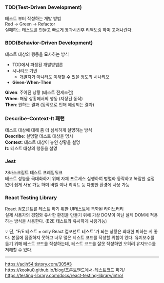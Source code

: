 ### **TDD(Test-Driven Development)**

테스트 부터 작성하는 개발 방법  
Red → Green → Refactor  
실패하는 테스트를 만들고 빠르게 통과시킨후 리팩토링 하며 고쳐나간다.

### **BDD(Behavior-Driven Development)**  
테스트 대상의 행동을 묘사하는 방식  

- TDD에서 파생된 개발방법론
- 시나리오 기반
  - 개발자가 아니라도 이해할 수 있을 정도의 시나리오
- **Given**-**When**-**Then**

**Given**: 주어진 상황 (테스트 전제조건)  
**When**: 해당 상황에서의 행동 (지정된 동작)  
**Then**: 원하는 결과 (동작으로 인해 예상되는 결과)

### **Describe-Context-It 패턴**

테스트 대상에 대해 좀 더 섬세하게 설명하는 방식  
**Describe**: 설명할 테스트 대상을 명시  
**Context**: 테스트 대상이 놓인 상황을 설명  
**It**: 테스트 대상의 행동을 설명  

### Jest  

자바스크립트 테스트 프레임워크  
테스트 성능을 극대화하기 위해 자체 프로세스 실행하여 병렬화 동작하고
복잡한 설정 없이 쉽게 사용 가능 하며 바벨 이나 리액트 등 다양한 환경에 사용 가능

### React Testing Library

React 컴포넌트를 테스트 하기 위한 UI테스트에 특화된 라이브러리  
실제 사용자의 경험와 유사한 환경을 만들기 위해 가상 DOM이 아닌 실제 DOM에 적용하는 방식을 사용한다. (E2E 테스트와 유사하게 사용가능)

<aside>
💡 단, “F/E 테스트 = only React 컴포넌트 테스트”가 되는 상황은 최대한 피하는 게 좋다. 본질에 집중하지 못하고 너무 많은 테스트 코드를 작성할 위험이 있다. 유지보수를 돕기 위해 테스트 코드를 작성하는데, 테스트 코드를 잘못 작성하면 오히려 유지보수를 저해할 수 있다.

</aside>

---

https://adjh54.tistory.com/305#3  
[https://kooku0.github.io/blog/프론트엔드에서-테스트코드 짜기/](https://kooku0.github.io/blog/%ED%94%84%EB%A1%A0%ED%8A%B8%EC%97%94%EB%93%9C%EC%97%90%EC%84%9C-%ED%85%8C%EC%8A%A4%ED%8A%B8%EC%BD%94%EB%93%9C%20%EC%A7%9C%EA%B8%B0/)  
https://testing-library.com/docs/react-testing-library/intro/
